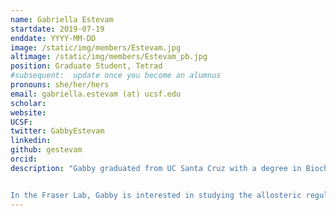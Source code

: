 ```yaml
---
name: Gabriella Estevam
startdate: 2019-07-19
enddate: YYYY-MM-DD
image: /static/img/members/Estevam.jpg
altimage: /static/img/members/Estevam_pb.jpg
position: Graduate Student, Tetrad
#subsequent:  update once you become an alumnus
pronouns: she/her/hers
email: gabriella.estevam (at) ucsf.edu
scholar:
website:
UCSF:
twitter: GabbyEstevam
linkedin:
github: gestevam
orcid:
description: "Gabby graduated from UC Santa Cruz with a degree in Biochemistry and Molecular Biology. As an undergraduate, she studied the structure and dynamics of telomeres and telomerase under the mentorship of Dr. Michael Stone, where her focus was on developing a high-throughput platform to study telomere lengthening.


In the Fraser Lab, Gabby is interested in studying the allosteric regulation of kinase activity through molecular and structural biology. Outside of lab, she enjoys exploring nature and tries her best to longboard."
---
```


